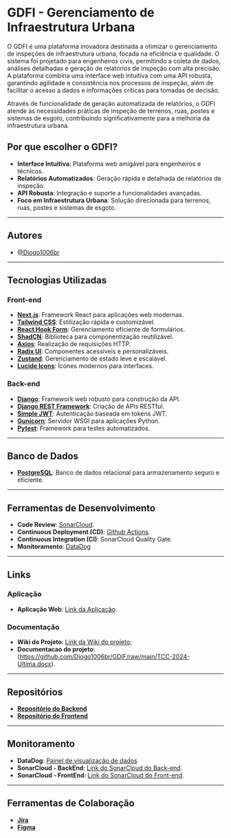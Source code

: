 
# GDFI - Gerenciamento de Infraestrutura Urbana

O GDFI é uma plataforma inovadora destinada a otimizar o gerenciamento de inspeções de infraestrutura urbana, focada na eficiência e qualidade. O sistema foi projetado para engenheiros civis, permitindo a coleta de dados, análises detalhadas e geração de relatórios de inspeção com alta precisão. A plataforma combina uma interface web intuitiva com uma API robusta, garantindo agilidade e consistência nos processos de inspeção, além de facilitar o acesso a dados e informações críticas para tomadas de decisão.

Através de funcionalidade de geração automatizada de relatórios, o GDFI atende às necessidades práticas de inspeção de terrenos, ruas, postes e sistemas de esgoto, contribuindo significativamente para a melhoria da infraestrutura urbana.

## Por que escolher o GDFI?

- **Interface Intuitiva**: Plataforma web amigável para engenheiros e técnicos.
- **Relatórios Automatizados**: Geração rápida e detalhada de relatórios de inspeção.
- **API Robusta**: Integração e suporte a funcionalidades avançadas.
- **Foco em Infraestrutura Urbana**: Solução direcionada para terrenos, ruas, postes e sistemas de esgoto.

---

## Autores

- [@Diogo1006br](https://github.com/Diogo1006br)



---

## Tecnologias Utilizadas

### Front-end

- **[Next.js](https://nextjs.org/)**: Framework React para aplicações web modernas.
- **[Tailwind CSS](https://tailwindcss.com/)**: Estilização rápida e customizável.
- **[React Hook Form](https://react-hook-form.com/)**: Gerenciamento eficiente de formulários.
- **[ShadCN](https://shadcn.dev/)**: Biblioteca para componentização reutilizável.
- **[Axios](https://axios-http.com/)**: Realização de requisições HTTP.
- **[Radix UI](https://radix-ui.com/)**: Componentes acessíveis e personalizáveis.
- **[Zustand](https://zustand-demo.pmnd.rs/)**: Gerenciamento de estado leve e escalável.
- **[Lucide Icons](https://lucide.dev/)**: Ícones modernos para interfaces.

### Back-end

- **[Django](https://www.djangoproject.com/)**: Framework web robusto para construção da API.
- **[Django REST Framework](https://www.django-rest-framework.org/)**: Criação de APIs RESTful.
- **[Simple JWT](https://django-rest-framework-simplejwt.readthedocs.io/)**: Autenticação baseada em tokens JWT.
- **[Gunicorn](https://gunicorn.org/)**: Servidor WSGI para aplicações Python.
- **[Pytest](https://pytest.org/)**: Framework para testes automatizados.

---

## Banco de Dados

- **[PostgreSQL](https://www.postgresql.org/)**: Banco de dados relacional para armazenamento seguro e eficiente.

---

## Ferramentas de Desenvolvimento

- **Code Review**: [SonarCloud](https://sonarcloud.io/).
- **Continuous Deployment (CD)**: [Github Actions](https://github.com/features/actions).
- **Continuous Integration (CI)**: SonarCloud Quality Gate.
- **Monitoramento**: [DataDog](https://www.datadoghq.com)

---

## Links

### Aplicação

- **Aplicação Web**: [Link da Aplicação](https://gdif.site).

### Documentação

- **Wiki do Projeto**: [Link da Wiki do projeto](https://github.com/Diogo1006br/GDIF/wiki);
- **Documentacao do projeto**:(https://github.com/Diogo1006br/GDIF/raw/main/TCC-2024-Ultima.docx).


---

## Repositórios

- **[Repositório do Backend](https://github.com/Diogo1006br/Back-end-tcc)**
- **[Repositório do Frontend](https://github.com/Diogo1006br/Front-end-tcc)**

---

## Monitoramento

- **DataDog**: [Painel de visualização de dados](https://us5.datadoghq.com/infrastructure?app=ntp&host=ip-172-31-9-59.us-east-2.compute.internal)
- **SonarCloud - BackEnd**: [Link do SonarCloud do Back-end](https://sonarcloud.io/project/overview?id=Diogo1006br_Back-end-tcc).
- **SonarCloud - FrontEnd**: [Link do SonarCloud do Front-end](https://sonarcloud.io/project/overview?id=Diogo1006br_Front-end-tcc).

---

## Ferramentas de Colaboração

- **[Jira](https://doofram50.atlassian.net/jira/software/projects/KAN/boards/1?atlOrigin=eyJpIjoiZjBlOWI1MzRjYjc1NDU1MGIwZDgwOTAwNjBjN2FlYjciLCJwIjoiaiJ9)**
- **[Figma](https://www.figma.com/design/bSyU9AUrKbymuXMd826HXD/Untitled?node-id=0-1&t=bfDBD1L0unQpbqXT-1)**
  



